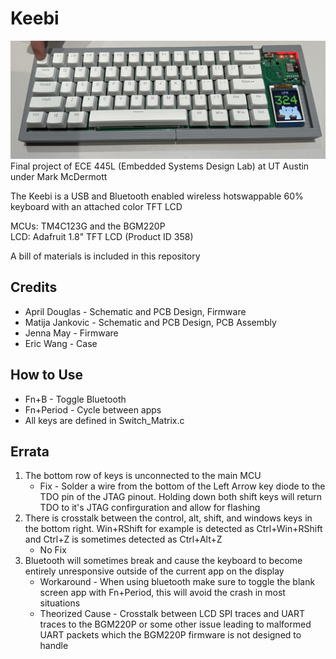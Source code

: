 # Keebi

![](Stoatboard.jpg)
Final project of ECE 445L (Embedded Systems Design Lab) at UT Austin under Mark McDermott

The Keebi is a USB and Bluetooth enabled wireless hotswappable 60% keyboard with an attached color TFT LCD

MCUs: TM4C123G and the BGM220P <br>
LCD: Adafruit 1.8" TFT LCD (Product ID 358) <br>

A bill of materials is included in this repository

## Credits
- April Douglas - Schematic and PCB Design, Firmware
- Matija Jankovic - Schematic and PCB Design, PCB Assembly
- Jenna May - Firmware
- Eric Wang - Case

## How to Use
- Fn+B - Toggle Bluetooth 
- Fn+Period - Cycle between apps 
- All keys are defined in Switch_Matrix.c

## Errata
1.  The bottom row of keys is unconnected to the main MCU
    -  Fix - Solder a wire from the bottom of the Left Arrow key diode to the TDO pin of the JTAG pinout. Holding down both shift keys will return TDO to it's JTAG confirguration and allow for flashing
2. There is crosstalk between the control, alt, shift, and windows keys in the bottom right. Win+RShift for example is detected as Ctrl+Win+RShift and Ctrl+Z is sometimes detected as Ctrl+Alt+Z
    - No Fix 
3. Bluetooth will sometimes break and cause the keyboard to become entirely unresponsive outside of the current app on the display
    - Workaround - When using bluetooth make sure to toggle the blank screen app with Fn+Period, this will avoid the crash in most situations
    - Theorized Cause - Crosstalk between LCD SPI traces and UART traces to the BGM220P or some other issue leading to malformed UART packets which the BGM220P firmware is not designed to handle
